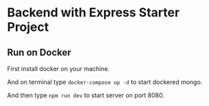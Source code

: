 # Backend with Express Starter Project

## Run on Docker

First install docker on your machine.

And on terminal type ```docker-compose up -d``` to start dockered mongo.

And then type ```npm run dev``` to start server on port 8080.
